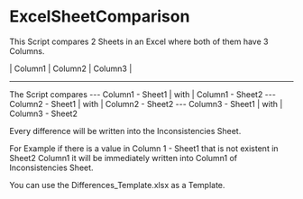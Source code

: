 # ExcelSheetComparison
This Script compares 2 Sheets in an Excel where both of them have 3 Columns.


|    Column1     |     Column2     |    Column3     |

---------------------------------------------------------

The Script compares --- Column1 - Sheet1 | with | Column1 - Sheet2
                    --- Column2 - Sheet1 | with | Column2 - Sheet2
                    --- Column3 - Sheet1 | with | Column3 - Sheet2

Every difference will be written into the Inconsistencies Sheet.

For Example if there is a value in Column 1 - Sheet1 that is not existent in Sheet2 Column1 it will be immediately written into Column1 of Inconsistencies Sheet.


You can use the Differences_Template.xlsx as a Template.
